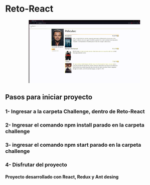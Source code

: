 # Reto-React

<p align="center">
  <img height="200" src="./gifWeb.gif" />
</p>

## Pasos para iniciar proyecto
### 1- Ingresar a la carpeta Challenge, dentro de Reto-React
### 2- Ingresar el comando npm install parado en la carpeta challenge
### 3- ingresar el comando npm start parado en la carpeta challenge
### 4- Disfrutar del proyecto

#### Proyecto desarrollado con React, Redux y Ant desing